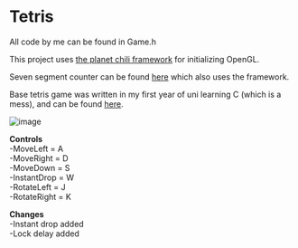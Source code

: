 # Tetris

All code by me can be found in Game.h

This project uses [the planet chili framework](https://github.com/planetchili/chili_framework) for initializing OpenGL.

Seven segment counter can be found [here](https://github.com/willkillson/SevenSegmentDisplay) which also uses the framework.


Base tetris game was written in my first year of uni learning C (which is a mess), and can be found [here](https://github.com/willkillson/ASCIItetris).


![image](https://user-images.githubusercontent.com/26101774/35467689-fefff9f6-02ce-11e8-9415-70594aa45cca.png)

**Controls**  
-MoveLeft = A  
-MoveRight = D   
-MoveDown = S  
-InstantDrop = W  
-RotateLeft = J  
-RotateRight = K  

**Changes**  
-Instant drop added  
-Lock delay added  
